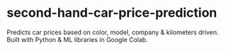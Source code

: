 # second-hand-car-price-prediction
 Predicts car prices based on color, model, company &amp; kilometers driven. Built with Python &amp; ML libraries in Google Colab.
